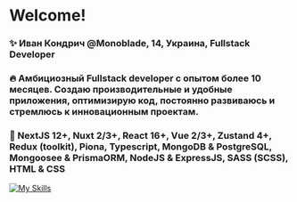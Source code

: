 # Welcome!

### ✨ Иван Кондрич @Monoblade, 14, Украина, Fullstack Developer
### 🔥 Амбициозный Fullstack developer с опытом более 10 месяцев. Создаю производительные и удобные приложения, оптимизирую код, постоянно развиваюсь и стремлюсь к инновационным проектам.
### 💠 NextJS 12+, Nuxt 2/3+, React 16+, Vue 2/3+, Zustand 4+, Redux (toolkit), Piona, Typescript, MongoDB & PostgreSQL, Mongoosee & PrismaORM, NodeJS & ExpressJS, SASS (SCSS), HTML & CSS

[![My Skills](https://skillicons.dev/icons?i=html,css,js,scss,react,vue,ts,nodejs,express,mongodb,redux,next,docker,figma,firebase,vite,webpack,yarn,tailwind&theme=light)](https://skillicons.dev)
